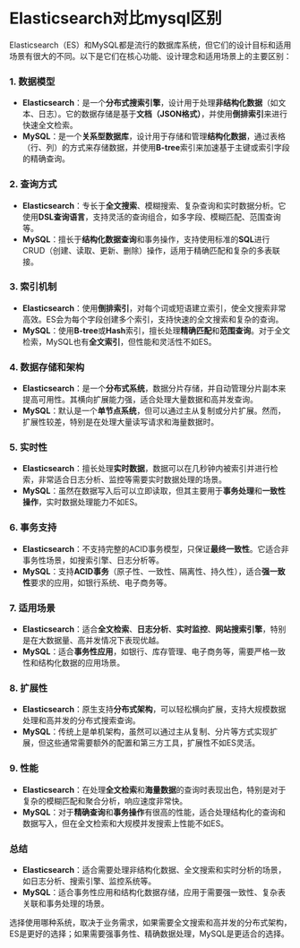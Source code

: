 # Elasticsearch对比mysql区别

Elasticsearch（ES）和MySQL都是流行的数据库系统，但它们的设计目标和适用场景有很大的不同。以下是它们在核心功能、设计理念和适用场景上的主要区别：

### 1. **数据模型**

- **Elasticsearch**：是一个**分布式搜索引擎**，设计用于处理**非结构化数据**（如文本、日志）。它的数据存储是基于**文档（JSON格式）**，并使用**倒排索引**来进行快速全文检索。
- **MySQL**：是一个**关系型数据库**，设计用于存储和管理**结构化数据**，通过表格（行、列）的方式来存储数据，并使用**B-tree**索引来加速基于主键或索引字段的精确查询。

### 2. **查询方式**

- **Elasticsearch**：专长于**全文搜索**、模糊搜索、复杂查询和实时数据分析。它使用**DSL查询语言**，支持灵活的查询组合，如多字段、模糊匹配、范围查询等。
- **MySQL**：擅长于**结构化数据查询**和事务操作，支持使用标准的**SQL**进行CRUD（创建、读取、更新、删除）操作，适用于精确匹配和复杂的多表联接。

### 3. **索引机制**

- **Elasticsearch**：使用**倒排索引**，对每个词或短语建立索引，使全文搜索非常高效。ES会为每个字段创建多个索引，支持快速的全文搜索和复杂的查询。
- **MySQL**：使用**B-tree**或**Hash**索引，擅长处理**精确匹配**和**范围查询**。对于全文检索，MySQL也有**全文索引**，但性能和灵活性不如ES。

### 4. **数据存储和架构**

- **Elasticsearch**：是一个**分布式系统**，数据分片存储，并自动管理分片副本来提高可用性。其横向扩展能力强，适合处理大量数据和高并发查询。
- **MySQL**：默认是一个**单节点系统**，但可以通过主从复制或分片扩展。然而，扩展性较差，特别是在处理大量读写请求和海量数据时。

### 5. **实时性**

- **Elasticsearch**：擅长处理**实时数据**，数据可以在几秒钟内被索引并进行检索，非常适合日志分析、监控等需要实时数据处理的场景。
- **MySQL**：虽然在数据写入后可以立即读取，但其主要用于**事务处理**和**一致性操作**，实时数据处理能力不如ES。

### 6. **事务支持**

- **Elasticsearch**：不支持完整的ACID事务模型，只保证**最终一致性**。它适合非事务性场景，如搜索引擎、日志分析等。
- **MySQL**：支持**ACID事务**（原子性、一致性、隔离性、持久性），适合**强一致性**要求的应用，如银行系统、电子商务等。

### 7. **适用场景**

- **Elasticsearch**：适合**全文检索**、**日志分析**、**实时监控**、**网站搜索引擎**，特别是在大数据量、高并发情况下表现优越。
- **MySQL**：适合**事务性应用**，如银行、库存管理、电子商务等，需要严格一致性和结构化数据的应用场景。

### 8. **扩展性**

- **Elasticsearch**：原生支持**分布式架构**，可以轻松横向扩展，支持大规模数据处理和高并发的分布式搜索查询。
- **MySQL**：传统上是单机架构，虽然可以通过主从复制、分片等方式实现扩展，但这些通常需要额外的配置和第三方工具，扩展性不如ES灵活。

### 9. **性能**

- **Elasticsearch**：在处理**全文检索**和**海量数据**的查询时表现出色，特别是对于复杂的模糊匹配和聚合分析，响应速度非常快。
- **MySQL**：对于**精确查询**和**事务操作**有很高的性能，适合处理结构化的查询和数据写入，但在全文检索和大规模并发搜索上性能不如ES。

### 总结

- **Elasticsearch**：适合需要处理非结构化数据、全文搜索和实时分析的场景，如日志分析、搜索引擎、监控系统等。
- **MySQL**：适合事务性应用和结构化数据存储，应用于需要强一致性、复杂表关联和事务处理的场景。

选择使用哪种系统，取决于业务需求，如果需要全文搜索和高并发的分布式架构，ES是更好的选择；如果需要强事务性、精确数据处理，MySQL是更适合的选择。